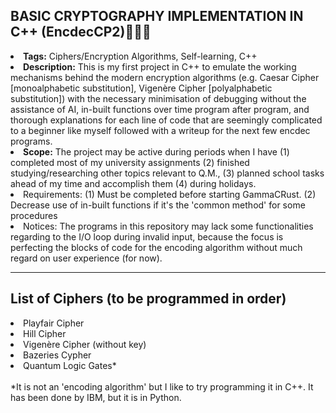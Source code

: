 ## BASIC CRYPTOGRAPHY IMPLEMENTATION IN C++ (EncdecCP2)👨🏻‍💻
<li><b>Tags:</b> Ciphers/Encryption Algorithms, Self-learning, C++
<li><b>Description:</b> This is my first project in C++ to emulate the working mechanisms behind the modern encryption algorithms (e.g. Caesar Cipher [monoalphabetic substitution], Vigenère Cipher [polyalphabetic substitution]) with the necessary minimisation of debugging without the assistance of AI, in-built functions over time program after program, and thorough explanations for each line of code that are seemingly complicated to a beginner like myself followed with a writeup for the next few encdec programs. 
<li><b>Scope:</b> The project may be active during periods when I have (1) completed most of my university assignments (2) finished studying/researching other topics relevant to Q.M., (3) planned school tasks ahead of my time and accomplish them (4) during holidays.
<li>Requirements: (1) Must be completed before starting GammaCRust. (2) Decrease use of in-built functions if it's the 'common method' for some procedures
<li>Notices: The programs in this repository may lack some functionalities regarding to the I/O loop during invalid input, because the focus is perfecting the blocks of code for the encoding algorithm without much regard on user experience (for now).
<hr>

## List of Ciphers (to be programmed in order)
<li>Playfair Cipher</li>
<li>Hill Cipher</li>
<li>Vigenère Cipher (without key)</li>
<li>Bazeries Cypher</li>
<li>Quantum Logic Gates*</li>
<br>
*It is not an 'encoding algorithm' but I like to try programming it in C++. It has been done by IBM, but it is in Python.
